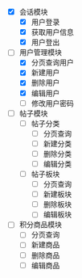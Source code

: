 

- [x] 会话模块
  - [x] 用户登录
  - [x] 获取用户信息
  - [x] 用户登出

- [ ] 用户管理模块
  - [x] 分页查询用户
  - [x] 新建用户
  - [x] 删除用户
  - [x] 编辑用户
  - [ ] 修改用户密码
- [ ] 帖子模块
  - [ ] 帖子分类
    - [ ] 分页查询
    - [ ] 新建分类
    - [ ] 删除分类
    - [ ] 编辑分类
  - [ ] 帖子板块
    - [ ] 分页查询
    - [ ] 新建板块
    - [ ] 删除板块
    - [ ] 编辑板块
- [ ] 积分商品模块
  - [ ] 分页查询
  - [ ] 新建商品
  - [ ] 删除商品
  - [ ] 编辑商品